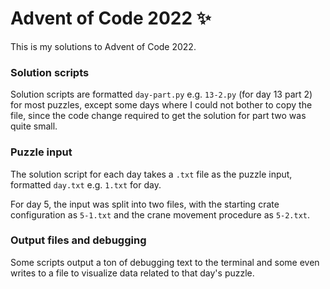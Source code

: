 # Advent of Code 2022 ✨
This is my solutions to Advent of Code 2022.

### Solution scripts
Solution scripts are formatted `day-part.py` e.g. `13-2.py` (for day 13 part 2) for most puzzles, except some days where I could not bother to copy the file, since the code change required to get the solution for part two was quite small.

### Puzzle input
The solution script for each day takes a `.txt` file as the puzzle input, formatted `day.txt` e.g. `1.txt` for day. 

For day 5, the input was split into two files, with the starting crate configuration as `5-1.txt` and the crane movement procedure as `5-2.txt`.

### Output files and debugging
Some scripts output a ton of debugging text to the terminal and some even writes to a file to visualize data related to that day's puzzle.